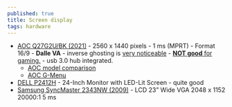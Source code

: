 ```yaml
---
published: true
title: Screen display
tags: hardware
---
```

- [AOC Q27G2U/BK (2021)](https://www.amazon.fr/gp/product/B083QQ6V1N/ref=ppx_yo_dt_b_asin_title_o01_s00?ie=UTF8&psc=1) - 2560 x 1440 pixels - 1 ms (MPRT) - Format 16/9 - **Dalle VA** - inverse ghosting is [very noticeable](https://linustechtips.com/topic/1158908-text-ghosting-on-new-aoc-cq27g2ubk/) - [**NOT good** for gaming.](https://www.reddit.com/r/Monitors/comments/f7cw4w/anyone_got_experience_with_the_aoc_q27g2ubk_or/) - usb 3.0 hub integrated.
	- [AOC model comparison](https://www.displayspecifications.com/en/comparison/c8e3f6d9f)
    - [AOC G-Menu](https://www.portrait.com/dtune/aoc/enu/index.html)
- [DELL P2412H](https://www.amazon.com/Dell-Professional-24-Inch-Monitor-LED-Lit/dp/B006J377XA) - 24-Inch Monitor with LED-Lit Screen - quite good
- [Samsung SyncMaster 2343NW (2009)](https://www.amazon.fr/gp/product/B001KBYQZI/ref=ppx_yo_dt_b_asin_title_o05_s00?ie=UTF8&psc=1) - LCD 23” Wide VGA 2048 x 1152 20000:1 5 ms
